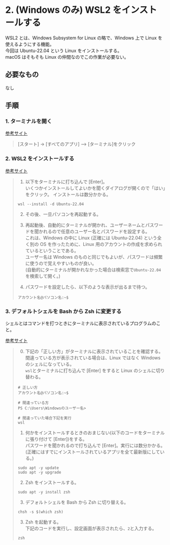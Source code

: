 # 2. (Windows のみ) WSL2 をインストールする

WSL2 とは、Windows Subsystem for Linux の略で、Windows 上で Linux を使えるようにする機能。  
今回は Ubuntu-22.04 という Linux をインストールする。  
macOS はそもそも Linux の仲間なのでこの作業が必要ない。

## 必要なもの

なし

## 手順

### 1. ターミナルを開く

[参考サイト](https://kb.seeck.jp/archives/20593)

> [スタート] -> [すべてのアプリ] –> [ターミナル]をクリック

### 2. WSL2 をインストールする

[参考サイト](https://learn.microsoft.com/ja-jp/windows/wsl/install)

> 1. 以下をターミナルに打ち込んで [Enter]。  
>    いくつかインストールしてよいかを聞くダイアログが開くので「はい」をクリック。
>    インストールは数分かかる。
>
> ```shell
> wsl --install -d Ubuntu-22.04
> ```
>
> 2. その後、一旦パソコンを再起動する。
>
> 3. 再起動後、自動的にターミナルが開かれ、ユーザーネームとパスワードを聞かれるので任意のユーザー名とパスワードを設定する。  
>    これは、Windows の中に Linux (正確には Ubuntu-22.04) という全く別の OS を作ったために、Linux 用のアカウントの作成を求められているということである。  
>    ユーザー名は Windows のものと同じでもよいが、パスワードは頻繁に使うので覚えやすいものが良い。  
>    (自動的にターミナルが開かれなかった場合は検索窓で`Ubuntu-22.04`を検索して開く。)
>
> 4. パスワードを設定したら、以下のような表示が出るまで待つ。
>
> ```shell
> アカウント名@パソコン名:~$
> ```

### 3. デフォルトシェルを Bash から Zsh に変更する

シェルとはコマンドを打つときにターミナルに表示されているプログラムのこと。

[参考サイト](https://qiita.com/mizutoki79/items/ca23001d81a9d8e50547)

> 0. 下記の「正しい方」がターミナルに表示されていることを確認する。  
>    間違っている方が表示されている場合は、Linux ではなく Windows のシェルになっている。  
>    `wsl`とターミナルに打ち込んで [Enter] をすると Linux のシェルに切り替わる。
>
> ```shell
> # 正しい方
> アカウント名@パソコン名:~$
>
> # 間違っている方
> PS C:\Users\Windowsのユーザー名>
>
> # 間違っていた場合下記を実行
> wsl
> ```
>
> 1. 何かをインストールするときのおまじない(以下のコードをターミナルに張り付けて [Enter])をする。  
>    パスワードを聞かれるので打ち込んで [Enter]。実行には数分かかる。  
>    (正確にはすでにインストールされているアプリを全て最新版にしている。)
>
> ```shell
> sudo apt -y update
> sudo apt -y upgrade
> ```
>
> 2. Zsh をインストールする。
>
> ```shell
> sudo apt -y install zsh
> ```
>
> 3. デフォルトシェルを Bash から Zsh に切り替える。
>
> ```shell
> chsh -s $(which zsh)
> ```
>
> 3. Zsh を起動する。  
>    下記のコードを実行し、設定画面が表示されたら、`2`と入力する。
>
> ```shell
> zsh
> ```
